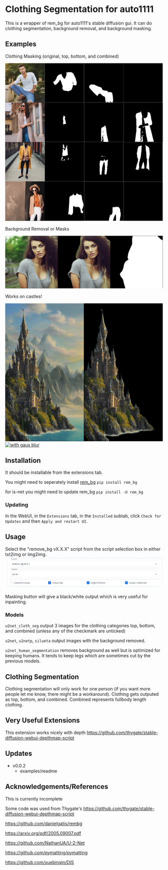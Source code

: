 # Clothing Segmentation for auto1111
This is a wrapper of rem_bg for auto1111's stable diffusion gui. It can do clothing segmentation, background removal, and background masking.

## Examples

Clothing Masking (original, top, bottom, and combined)

[![clothing](examples/maskingClothes.png)](https://raw.githubusercontent.com/graemeniedermayer/stable-diffusion-webui-normalmap-script/main/examples/maskingClothes.png?raw=true)

Background Removal or Masks

[![background removal](examples/rembg.png)](https://raw.githubusercontent.com/graemeniedermayer/stable-diffusion-webui-normalmap-script/main/examples/rembg.png?raw=true)

Works on castles!

[![castles](examples/remcastles.png)](https://raw.githubusercontent.com/graemeniedermayer/stable-diffusion-webui-normalmap-script/main/examples/nogaus.gif?raw=true)[![with gaus blur](examples/gaus.gif)](https://raw.githubusercontent.com/graemeniedermayer/stable-diffusion-webui-normalmap-script/main/examples/remcastles.png?raw=true)


## Installation
It should be installable from the extensions tab.

You might need to seperately install [rem_bg](https://github.com/danielgatis/rembg)
`pip install rem_bg`

for is-net you might need to update rem_bg
`pip install -U rem_bg`

### Updating
In the WebUI, in the `Extensions` tab, in the `Installed` subtab, click `Check for Updates` and then `Apply and restart UI`.

## Usage
Select the "remove_bg vX.X.X" script from the script selection box in either txt2img or img2img.
![screenshot](options.png)

Masking button will give a black/white output which is very useful for inpainting.

### Models
`u2net_cloth_seg` output 3 images for the clothing categories top, bottom, and combined (unless any of the checkmark are unticked)

`u2net`, `u2netp`, `silueta` output images with the background removed.

`u2net_human_segmentation` removes background as well but is optimized for keeping humans. It tends to keep legs which are sometimes cut by the previous models.

## Clothing Segmentation
Clothing segmentation will only work for one person (if you want more people let me know, there might be a workaround). Clothing gets outputed as top, bottom, and combined. Combined represents fullbody length clothing.

## Very Useful Extensions
This extension works nicely with depth
https://github.com/thygate/stable-diffusion-webui-depthmap-script

## Updates

* v0.0.2
    *  examples/readme

## Acknowledgements/References
This is currently incomplete

Some code was used from Thygate's https://github.com/thygate/stable-diffusion-webui-depthmap-script

https://github.com/danielgatis/rembg

https://arxiv.org/pdf/2005.09007.pdf

https://github.com/NathanUA/U-2-Net

https://github.com/pymatting/pymatting

https://github.com/xuebinqin/DIS
